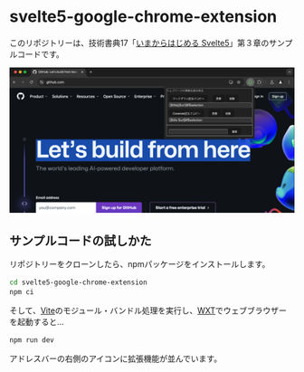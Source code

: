 # svelte5-google-chrome-extension

このリポジトリーは、技術書典17「[いまからはじめる Svelte5](https://techbookfest.org/product/4925576424980480?productVariantID=5094401858600960)」第３章のサンプルコードです。

![サンプルアプリケーション](doc/app.png)

## サンプルコードの試しかた

リポジトリーをクローンしたら、npmパッケージをインストールします。

```bash
cd svelte5-google-chrome-extension
npm ci
```

そして、[Vite](https://vite.dev/)のモジュール・バンドル処理を実行し、[WXT](https://wxt.dev/)でウェブブラウザーを起動すると...

```bash
npm run dev
```

アドレスバーの右側のアイコンに拡張機能が並んでいます。
